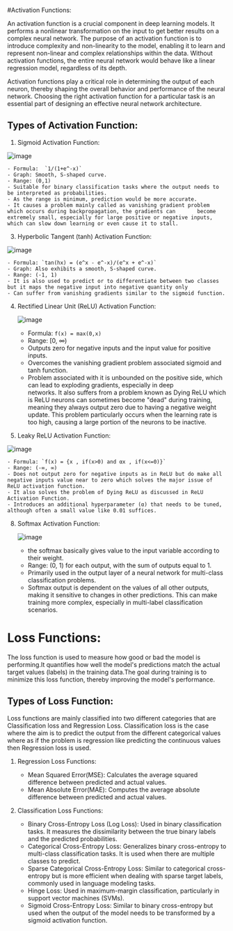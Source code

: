#Activation Functions:

An activation function is a crucial component in deep learning models.
It performs a nonlinear transformation on the input to get better results on a complex neural network.
The purpose of an activation function is to introduce complexity and non-linearity to the model, enabling it to learn and represent non-linear and complex relationships within the data. Without activation functions, the entire neural network would behave like a linear regression model, regardless of its depth.

Activation functions play a critical role in determining the output of each neuron, thereby shaping the overall behavior and performance of the neural network. Choosing the right activation function for a particular task is an essential part of designing an effective neural network architecture.


## Types of Activation Function:

1.  Sigmoid Activation Function:

   
![image](https://github.com/Recode-Hive/machine-learning-repos/assets/72333364/95e3257c-7c7e-454d-b3ab-f93cbe2aaef2)



    - Formula:  `1/(1+e^-x)`
    - Graph: Smooth, S-shaped curve.
    - Range: (0,1)
    - Suitable for binary classification tasks where the output needs to be interpreted as probabilities.
    - As the range is minimum, prediction would be more accurate.
    - It causes a problem mainly called as vanishing gradient problem which occurs during backpropagation, the gradients can       become extremely small, especially for large positive or negative inputs, which can slow down learning or even cause it to stall.

3. Hyperbolic Tangent (tanh) Activation Function:

![image](https://github.com/Recode-Hive/machine-learning-repos/assets/72333364/3ef16d38-8a51-4f1c-9441-14adc67f231e)


    - Formula: `tan(hx) = (e^x - e^-x)/(e^x + e^-x)`
    - Graph: Also exhibits a smooth, S-shaped curve.
    - Range: (-1, 1)
    - It is also used to predict or to differentiate between two classes but it maps the negative input into negative quantity only 
    - Can suffer from vanishing gradients similar to the sigmoid function.

4. Rectified Linear Unit (ReLU) Activation Function:

   ![image](https://github.com/Recode-Hive/machine-learning-repos/assets/72333364/f5d4ee21-87b7-4e4b-9d99-ce2f252bfd35)


    - Formula: `f(x) = max(0,x) `
    - Range: [0, ∞)
    - Outputs zero for negative inputs and the input value for positive inputs.
    - Overcomes the vanishing gradient problem associated sigmoid and tanh function.
    - Problem associated with it is unbounded on the positive side, which can lead to exploding gradients, especially in deep    
    networks. It also suffers from a problem known as Dying ReLU which is ReLU neurons can sometimes become "dead" during training, meaning they always output zero due to having a negative weight update. This problem particularly occurs when the learning rate is too high, causing a large portion of the neurons to be inactive.

6.  Leaky ReLU Activation Function:

   ![image](https://github.com/Recode-Hive/machine-learning-repos/assets/72333364/fbf2dab1-462d-45da-9534-be95a1de08c1)


    - Formula: `f(x) = {x , if(x>0) and αx , if(x<=0)}`
    - Range: (-∞, ∞)
    - Does not output zero for negative inputs as in ReLU but do make all negative inputs value near to zero which solves the major issue of ReLU activation function.
    - It also solves the problem of Dying ReLU as discussed in ReLU Activation Function.
    - Introduces an additional hyperparameter (α) that needs to be tuned, although often a small value like 0.01 suffices.

8. Softmax Activation Function:

   ![image](https://github.com/Recode-Hive/machine-learning-repos/assets/72333364/07da0843-df3e-400f-8d3c-4cd44f204c74)


    - the softmax basically gives value to the input variable according to their weight.
    - Range: (0, 1) for each output, with the sum of outputs equal to 1.
    - Primarily used in the output layer of a neural network for multi-class classification problems.
    - Softmax output is dependent on the values of all other outputs, making it sensitive to changes in other predictions. This can make training more complex, especially in multi-label classification scenarios.
    


# Loss Functions:

The loss function is used to measure how good or bad the model is performing.It quantifies how well the model's predictions match the actual target values (labels) in the training data.The goal during training is to minimize this loss function, thereby improving the model's performance.


## Types of Loss Function:

Loss functions are mainly classified into two different categories that are Classification loss and Regression Loss.
Classification loss is the case where the aim is to predict the output from the different categorical values where as if the problem is regression like predicting the continuous values then Regression loss is used.

1. Regression Loss Functions:
    - Mean Squared Error(MSE): Calculates the average squared difference between predicted and actual values. 
    - Mean Absolute Error(MAE): Computes the average absolute difference between predicted and actual values.

2. Classification Loss Functions:
    - Binary Cross-Entropy Loss (Log Loss): Used in binary classification tasks. It measures the dissimilarity between the true binary labels and the predicted probabilities.
    - Categorical Cross-Entropy Loss: Generalizes binary cross-entropy to multi-class classification tasks. It is used when there are multiple classes to predict.
    - Sparse Categorical Cross-Entropy Loss: Similar to categorical cross-entropy but is more efficient when dealing with sparse target labels, commonly used in language modeling tasks.
    - Hinge Loss: Used in maximum-margin classification, particularly in support vector machines (SVMs).
    - Sigmoid Cross-Entropy Loss: Similar to binary cross-entropy but used when the output of the model needs to be transformed by a sigmoid activation function.


